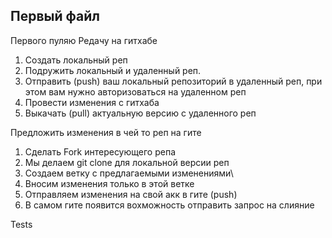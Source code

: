 ## Первый файл

Первого пуляю
Редачу на гитхабе

1. Создать локальный реп
2. Подружить локальный и удаленный реп. 
3. Отправить (push) ваш локальный репозиторий в удаленный реп, при этом вам нужно авторизоваться на удаленном реп
4. Провести изменения с гитхаба
5. Выкачать (pull) актуальную версию с удаленного реп

Предложить изменения в чей то реп на гите
1. Сделать Fork интересующего репа
2. Мы делаем git clone для локальной версии реп
3. Создаем ветку с предлагаемыми изменениями\
4. Вносим изменения только в этой ветке
5. Отправляем изменения на свой акк в гите (push)
6. В самом гите появится вохможность отправить запрос на слияние

Tests
